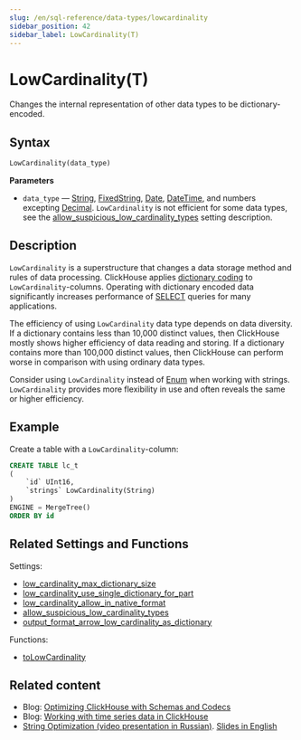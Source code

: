 ```yaml
---
slug: /en/sql-reference/data-types/lowcardinality
sidebar_position: 42
sidebar_label: LowCardinality(T)
---
```


# LowCardinality(T)

Changes the internal representation of other data types to be dictionary-encoded.

## Syntax

``` sql
LowCardinality(data_type)
```

**Parameters**

- `data_type` — [String](../../sql-reference/data-types/string.md), [FixedString](../../sql-reference/data-types/fixedstring.md), [Date](../../sql-reference/data-types/date.md), [DateTime](../../sql-reference/data-types/datetime.md), and numbers excepting [Decimal](../../sql-reference/data-types/decimal.md). `LowCardinality` is not efficient for some data types, see the [allow_suspicious_low_cardinality_types](../../operations/settings/settings.md#allow_suspicious_low_cardinality_types) setting description.

## Description

`LowCardinality` is a superstructure that changes a data storage method and rules of data processing. ClickHouse applies [dictionary coding](https://en.wikipedia.org/wiki/Dictionary_coder) to `LowCardinality`-columns. Operating with dictionary encoded data significantly increases performance of [SELECT](../../sql-reference/statements/select/index.md) queries for many applications.

The efficiency of using `LowCardinality` data type depends on data diversity. If a dictionary contains less than 10,000 distinct values, then ClickHouse mostly shows higher efficiency of data reading and storing. If a dictionary contains more than 100,000 distinct values, then ClickHouse can perform worse in comparison with using ordinary data types.

Consider using `LowCardinality` instead of [Enum](../../sql-reference/data-types/enum.md) when working with strings. `LowCardinality` provides more flexibility in use and often reveals the same or higher efficiency.

## Example

Create a table with a `LowCardinality`-column:

``` sql
CREATE TABLE lc_t
(
    `id` UInt16,
    `strings` LowCardinality(String)
)
ENGINE = MergeTree()
ORDER BY id
```

## Related Settings and Functions

Settings:

- [low_cardinality_max_dictionary_size](../../operations/settings/settings.md#low_cardinality_max_dictionary_size)
- [low_cardinality_use_single_dictionary_for_part](../../operations/settings/settings.md#low_cardinality_use_single_dictionary_for_part)
- [low_cardinality_allow_in_native_format](../../operations/settings/settings.md#low_cardinality_allow_in_native_format)
- [allow_suspicious_low_cardinality_types](../../operations/settings/settings.md#allow_suspicious_low_cardinality_types)
- [output_format_arrow_low_cardinality_as_dictionary](../../operations/settings/settings.md#output-format-arrow-low-cardinality-as-dictionary)

Functions:

- [toLowCardinality](../../sql-reference/functions/type-conversion-functions.md#tolowcardinality)

## Related content

- Blog: [Optimizing ClickHouse with Schemas and Codecs](https://clickhouse.com/blog/optimize-clickhouse-codecs-compression-schema)
- Blog: [Working with time series data in ClickHouse](https://clickhouse.com/blog/working-with-time-series-data-and-functions-ClickHouse)
- [String Optimization (video presentation in Russian)](https://youtu.be/rqf-ILRgBdY?list=PL0Z2YDlm0b3iwXCpEFiOOYmwXzVmjJfEt). [Slides in English](https://github.com/ClickHouse/clickhouse-presentations/raw/master/meetup19/string_optimization.pdf)
